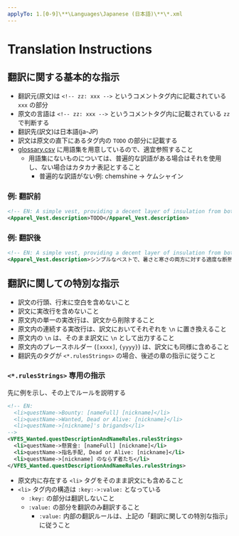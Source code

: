 ```yaml
---
applyTo: 1.[0-9]\**\Languages\Japanese (日本語)\**\*.xml
---
```


# Translation Instructions

## 翻訳に関する基本的な指示

* 翻訳元(原文)は `<!-- zz: xxx -->` というコメントタグ内に記載されている `xxx` の部分
* 原文の言語は `<!-- zz: xxx -->` というコメントタグ内に記載されている `zz` で判断する
* 翻訳先(訳文)は日本語(ja-JP)
* 訳文は原文の直下にあるタグ内の `TODO` の部分に記載する
* [glossary.csv](./glossary.csv) に用語集を用意しているので、適宜参照すること
  * 用語集にないものについては、普遍的な訳語がある場合はそれを使用し、ない場合はカタカナ表記とすること
    * 普遍的な訳語がない例: chemshine → ケムシャイン

### 例: 翻訳前

```xml
<!-- EN: A simple vest, providing a decent layer of insulation from both heat and cold. -->
<Apparel_Vest.description>TODO</Apparel_Vest.description>
```

### 例: 翻訳後

```xml
<!-- EN: A simple vest, providing a decent layer of insulation from both heat and cold. -->
<Apparel_Vest.description>シンプルなベストで、暑さと寒さの両方に対する適度な断熱層を提供します。</Apparel_Vest.description>
```

## 翻訳に関しての特別な指示

* 訳文の行頭、行末に空白を含めないこと
* 訳文に実改行を含めないこと
* 原文内の単一の実改行は、訳文から削除すること
* 原文内の連続する実改行は、訳文においてそれぞれを `\n` に置き換えること
* 原文内の `\n` は、そのまま訳文に `\n` として出力すること
* 原文内のプレースホルダー (`[xxxx]`, `{yyyy}`) は、訳文にも同様に含めること
* 翻訳先のタグが `<*.rulesStrings>` の場合、後述の章の指示に従うこと

### `<*.rulesStrings>` 専用の指示

先に例を示し、その上でルールを説明する

```xml
<!-- EN:
  <li>questName->Bounty: [nameFull] [nickname]</li>
  <li>questName->Wanted, Dead or Alive: [nickname]</li>
  <li>questName->[nickname]'s brigands</li>
-->
<VFES_Wanted.questDescriptionAndNameRules.rulesStrings>
  <li>questName->懸賞金: [nameFull] [nickname]</li>
  <li>questName->指名手配, Dead or Alive: [nickname]</li>
  <li>questName->[nickname] のならず者たち</li>
</VFES_Wanted.questDescriptionAndNameRules.rulesStrings>
```

* 原文内に存在する `<li>` タグをそのまま訳文にも含めること
* `<li>` タグ内の構造は `:key:->:value:` となっている
  * `:key:` の部分は翻訳しないこと
  * `:value:` の部分を翻訳のみ翻訳すること
    * `:value:` 内部の翻訳ルールは、上記の「翻訳に関しての特別な指示」に従うこと
